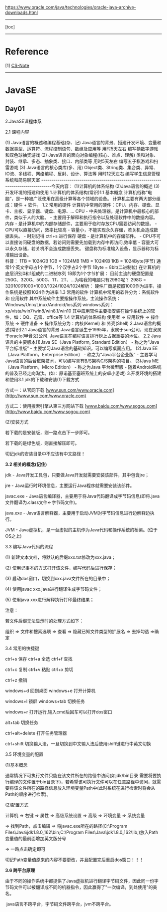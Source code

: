 https://www.oracle.com/java/technologies/oracle-java-archive-downloads.html

---

[toc]

---

# Reference

[1] [CS-Note](https://github.com/CyC2018/CS-Notes)



---



# JavaSE

## Day01

2.JavaSE课程体系

2.1 课程内容

(1) Java语言的概述和编程基础(杂、记)  Java语言的背景、搭建开发环境、变量和数据类型、运算符、流程控制语句、数组及应用等  用时5天左右  编写猜数字游戏和双色球抽奖游戏
(2) Java语言的面向对象编程(核心、难点、理解)  类和对象、封装、继承、多态、抽象类、接口、内部类等  用时5天左右  编写五子棋游戏和扫雷游戏
(3) Java语言的核心类库(多、用)  Object类、String类、集合类、异常、IO流、多线程、网络编程、反射、设计、算法等   用时12天左右  编写学生信息管理系统和简易聊天室
-----------------------------------------------------------------------------------今天内容：  (1)计算机的体系结构  (2)Java语言的概述  (3)开发环境的搭建和使用
1.计算机的体系结构(常识)1.1 基本概念  计算机俗称“电脑”，是一种被广泛使用在高级计算等各个领域的设备。  计算机主要有两大部分组成：硬件 + 软件。
1.2 常用的硬件  计算机中常用的硬件：CPU、内存、硬盘、显卡、主板、显示器、键盘、电源、...    CPU - 中央处理器，是计算机中最核心的部件，类似于人的大脑。      - 主要用于解释和执行指令以及处理软件中的数据内容。    内存 - 是计算机中的内部存储部件，主要用于临时存放CPU需要访问的数据。      - CPU可以直接访问，效率比较高      - 容量小，不能实现永久存储，若关机会造成数据丢失。      - 时刻记得 ctrl+s 进行保存    硬盘 - 是计算机中的存储部件。      - CPU不可以直接访问硬盘的数据，若访问则需要先加载到内存中再访问,效率低      - 容量大可以永久存储，若关机不会造成数据丢失。    键盘称为标准输入设备，显示器称为标准输出设备。   
科普：  1TB = 1024GB  1GB = 1024MB  1MB = 1024KB  1KB = 1024Byte(字节)  通常1个英文字母占1个字节，1个汉字占2个字节  1Byte = 8bit(二进制位) 在计算机的底层识别0和1组成的二进制序列     1B即为1个字节扩展：  目前主流的硬盘配置是250G、320G、500G、1T、2T、...为啥我的电脑只有298G呢？  298G = 320*1000*1000*1000/1024/1024/1024解析：  硬件厂商是按照1000作为进率，操作系统是按照1024作为进率
1.3 常用的软件  计算机中常用的软件分为：系统软件 和 应用软件  其中系统软件主要指操作系统，主流操作系统：Windows/Unix/Linux/Android/ios系列    windows系列：xp/vista/win7/win8/win8.1/win10  其中应用软件主要指安装在操作系统上的软件，如：QQ、迅雷、office等
1.4 计算机的体系结构  使用者 => 应用软件 => 操作系统 => 硬件设备     => 操作系统分为：内核(Kernel) 和 外壳(Shell) 
2.Java语言的概述(常识)2.1 Java语言的背景  Java语言诞生于1995年，隶属于sun公司，现在隶属于oracle(甲骨文)公司.  Java语言在编程语言排行榜上占据重要的地位。
2.2 Java语言的主要版本(1)Java SE（Java Platform, Standard Edition）  - 称之为“Java平台标准版”  - 主要学习Java语言的基础知识，可以编写桌面应用。
(2)Java EE（Java Platform，Enterprise Edition）  - 称之为“Java平台企业版”    - 主要学习Java语言的后台框架技术，可以编写具有B/S架构C/S架构的项目。 
(3)Java ME （Java Platform，Micro Edition）  - 称之为Java 平台微型版  - 随着Android系统的普及已经走向淘汰。(如：原诺基亚塞班系统上的安卓小游戏)
3.开发环境的搭建和使用3.1 jdk的下载和安装(1)下载方式

  方式一：从官网下载 [www.sun.com/www.oracle.com](http://www.sun.com/www.oracle.com)

  方式二：使用搜索引擎从第三方网站下载 [www.baidu.com/www.sogou.com](http://www.baidu.com/www.sogou.com)

(2)安装方式

  若下载的是安装版，则一路点击下一步即可。 

  若下载的是绿色版，则直接解压即可。

  切记jdk的安装目录中不应该有中文路径！

**3.2 相关的概念(记住)**

  jdk - Java开发工具包，只要做Java开发就需要安装该部件，其中包含jre；

  jre - Java运行时环境信息，主要运行Java程序就需要安装该部件。

  javac.exe - Java语言编译器，主要用于将Java代码翻译成字节码信息(即将.java文件翻译为.class文件<-字节码文件)。

  java.exe - Java语言解释器，主要用于启动JVM对字节码信息进行边解释边执行。

  JVM - Java虚拟机，是一台虚拟的主机作为Java代码和操作系统的桥梁。(位于OS之上)

3.3 编写Java代码的流程

 (1) 新建文本文档，将默认的后缀xxx.txt修改为xxx.java；

 (2) 使用记事本的方式打开该文件，编写代码后进行保存；

 (3) 启动dos窗口，切换到xxx.java文件所在的目录中；

 (4) 使用javac xxx.java进行翻译生成字节码文件；

 (5) 使用java xxx进行解释执行打印最终结果；

注意：

  若文件后缀无法显示时的处理方式如下：

   组织 => 文件和搜索选项 => 查看 => 隐藏已知文件类型的扩展名 => 去掉勾选 =>确定

3.4 常用的快捷键

  ctrl+s 保存  ctrl+a 全选   ctrl+f 查找

  ctrl+c 复制  ctrl+v 粘贴   ctrl+x 剪切

  ctrl+z 撤销

  windows+d 回到桌面  windows+e 打开计算机 

  windows+l 锁屏    windows+tab 切换任务

  windows+r 打开运行,输入cmd后回车可以打开dos窗口

  alt+tab 切换任务

  ctrl+alt+delete 打开任务管理器

  ctrl+shift 切换输入法，一旦切换到中文输入法后使用shift键进行中英文切换

   

3.5 环境变量的配置

(1)基本概念

  通常情况下可执行文件只能在该文件所在的路径中访问(如jdk/bin目录 需要将要执行编译的文件置于bin目录下)，若希望该可执行文件可以在任意路径中访问，就需要将该文件所在的路径信息放入环境变量Path中(此时系统在进行检索时将会从Path的顺序进行检索)。

(2)配置方式

  计算机 => 右键 => 属性 => 高级系统设置 => 高级 => 环境变量 => 系统变量  

=> 找到Path，点击编辑 => 将javac.exe所在的路径(C:\Program Files\Java\jdk1.8.0_162\bin;C:\Program Files\Java\jdk1.8.0_162\lib;)放入Path变量值的最前面增加英文版分号

=> 一路点击确定即可

  切记Path变量值原来的内容不要更改，并且配置完后重启dos窗口！！！

**3.6 跨平台原理**

  由于不同的操作系统中都提供了Java虚拟机进行翻译字节码文件，因此同一份字节码文件可以被翻译成不同的机器指令，因此赢得了"一次编译，到处使用"的美名。

​     java语言不跨平台，字节码文件跨平台，jvm不跨平台。

